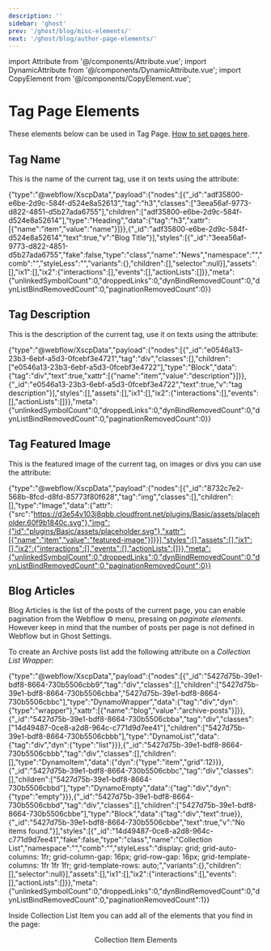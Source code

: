 ```yaml
---
description: ''
sidebar: 'ghost'
prev: '/ghost/blog/misc-elements/'
next: '/ghost/blog/author-page-elements/'
---
```

import Attribute from '@/components/Attribute.vue';
import DynamicAttribute from '@/components/DynamicAttribute.vue';
import CopyElement from '@/components/CopyElement.vue';

# Tag Page Elements

These elements below can be used in Tag Page. [How to set pages here](/ghost/blog/pages/#tag-page).


## Tag Name

This is the name of the current tag, use it on texts using the attribute:

<Attribute name="item" value="name" />

<CopyElement title="Tag Name">{"type":"@webflow/XscpData","payload":{"nodes":[{"_id":"adf35800-e6be-2d9c-584f-d524e8a52613","tag":"h3","classes":["3eea56af-9773-d822-4851-d5b27ada6755"],"children":["adf35800-e6be-2d9c-584f-d524e8a52614"],"type":"Heading","data":{"tag":"h3","xattr":[{"name":"item","value":"name"}]}},{"_id":"adf35800-e6be-2d9c-584f-d524e8a52614","text":true,"v":"Blog Title"}],"styles":[{"_id":"3eea56af-9773-d822-4851-d5b27ada6755","fake":false,"type":"class","name":"News","namespace":"","comb":"","styleLess":"","variants":{},"children":[],"selector":null}],"assets":[],"ix1":[],"ix2":{"interactions":[],"events":[],"actionLists":[]}},"meta":{"unlinkedSymbolCount":0,"droppedLinks":0,"dynBindRemovedCount":0,"dynListBindRemovedCount":0,"paginationRemovedCount":0}}</CopyElement>

## Tag Description

This is the description of the current tag, use it on texts using the attribute:

<Attribute name="item" value="description" />

<CopyElement title="Tag Description">{"type":"@webflow/XscpData","payload":{"nodes":[{"_id":"e0546a13-23b3-6ebf-a5d3-0fcebf3e4721","tag":"div","classes":[],"children":["e0546a13-23b3-6ebf-a5d3-0fcebf3e4722"],"type":"Block","data":{"tag":"div","text":true,"xattr":[{"name":"item","value":"description"}]}},{"_id":"e0546a13-23b3-6ebf-a5d3-0fcebf3e4722","text":true,"v":"tag description"}],"styles":[],"assets":[],"ix1":[],"ix2":{"interactions":[],"events":[],"actionLists":[]}},"meta":{"unlinkedSymbolCount":0,"droppedLinks":0,"dynBindRemovedCount":0,"dynListBindRemovedCount":0,"paginationRemovedCount":0}}</CopyElement>

## Tag Featured Image

This is the featured image of the current tag, on images or divs you can use the attribute:

<Attribute name="item" value="featured-image" />

<CopyElement title="Tag Featured Image">{"type":"@webflow/XscpData","payload":{"nodes":[{"_id":"8732c7e2-568b-8fcd-d8fd-85773f80f628","tag":"img","classes":[],"children":[],"type":"Image","data":{"attr":{"src":"https://d3e54v103j8qbb.cloudfront.net/plugins/Basic/assets/placeholder.60f9b1840c.svg"},"img":{"id":"plugins/Basic/assets/placeholder.svg"},"xattr":[{"name":"item","value":"featured-image"}]}}],"styles":[],"assets":[],"ix1":[],"ix2":{"interactions":[],"events":[],"actionLists":[]}},"meta":{"unlinkedSymbolCount":0,"droppedLinks":0,"dynBindRemovedCount":0,"dynListBindRemovedCount":0,"paginationRemovedCount":0}}</CopyElement>


## Blog Articles

Blog Articles is the list of the posts of the current page, you can enable pagination from the Webflow ⚙️ menu, pressing on *paginate elements*. However keep in mind that the number of posts per page is not defined in Webflow but in Ghost Settings.

To create an Archive posts list add the following attribute on a *Collection List Wrapper*:

<Attribute name="blog" value="posts" />

<CopyElement title="Blog Posts List">{"type":"@webflow/XscpData","payload":{"nodes":[{"_id":"5427d75b-39e1-bdf8-8664-730b5506cbb9","tag":"div","classes":[],"children":["5427d75b-39e1-bdf8-8664-730b5506cbba","5427d75b-39e1-bdf8-8664-730b5506cbbc"],"type":"DynamoWrapper","data":{"tag":"div","dyn":{"type":"wrapper"},"xattr":[{"name":"blog","value":"archive-posts"}]}},{"_id":"5427d75b-39e1-bdf8-8664-730b5506cbba","tag":"div","classes":["14d49487-0ce8-a2d8-964c-c771d9d7ee41"],"children":["5427d75b-39e1-bdf8-8664-730b5506cbbb"],"type":"DynamoList","data":{"tag":"div","dyn":{"type":"list"}}},{"_id":"5427d75b-39e1-bdf8-8664-730b5506cbbb","tag":"div","classes":[],"children":[],"type":"DynamoItem","data":{"dyn":{"type":"item","grid":12}}},{"_id":"5427d75b-39e1-bdf8-8664-730b5506cbbc","tag":"div","classes":[],"children":["5427d75b-39e1-bdf8-8664-730b5506cbbd"],"type":"DynamoEmpty","data":{"tag":"div","dyn":{"type":"empty"}}},{"_id":"5427d75b-39e1-bdf8-8664-730b5506cbbd","tag":"div","classes":[],"children":["5427d75b-39e1-bdf8-8664-730b5506cbbe"],"type":"Block","data":{"tag":"div","text":true}},{"_id":"5427d75b-39e1-bdf8-8664-730b5506cbbe","text":true,"v":"No items found."}],"styles":[{"_id":"14d49487-0ce8-a2d8-964c-c771d9d7ee41","fake":false,"type":"class","name":"Collection List","namespace":"","comb":"","styleLess":"display: grid; grid-auto-columns: 1fr; grid-column-gap: 16px; grid-row-gap: 16px; grid-template-columns: 1fr 1fr 1fr; grid-template-rows: auto;","variants":{},"children":[],"selector":null}],"assets":[],"ix1":[],"ix2":{"interactions":[],"events":[],"actionLists":[]}},"meta":{"unlinkedSymbolCount":0,"droppedLinks":0,"dynBindRemovedCount":0,"dynListBindRemovedCount":0,"paginationRemovedCount":1}}</CopyElement>


Inside Collection List Item you can add all of the elements that you find in the page:
<div align="center">
    <g-link class="ml-auto text-ui-primary font-bold px-4 py-2 border border-ui-border rounded-lg hover:bg-ui-primary hover:text-white transition-colors active--exact active no-underline" to="/ghost/blog/collection-item-elements/">Collection Item Elements</g-link>
</div>

